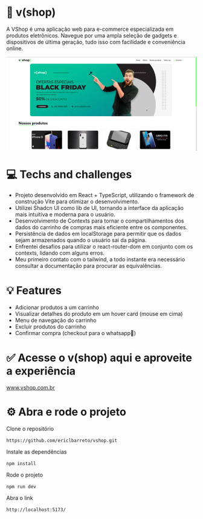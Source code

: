 # 💚 v(shop)

A VShop é uma aplicação web para e-commerce especializada em produtos eletrônicos. Navegue por uma ampla seleção de gadgets e dispositivos de última geração, tudo isso com facilidade e conveniência online.

<p align= "center">
  <img src='./src/assets/readme.png'/>
</p>

# 💻 Techs and challenges 
- Projeto desenvolvido em React + TypeScript, utilizando o framework de construção Vite para otimizar o desenvolvimento.
- Utilizei Shadcn UI como lib de UI, tornando a interface da aplicação mais intuitiva e moderna para o usuário.
- Desenvolvimento de Contexts para tornar o compartilhamentos dos dados do carrinho de compras mais eficiente entre os componentes.
- Persistência de dados em localStorage para permitir que os dados sejam armazenados quando o usuário sai da página.
- Enfrentei desafios para utilizar o react-router-dom em conjunto com os contexts, lidando com alguns erros.
- Meu primeiro contato com o tailwind, a todo instante era necessário consultar a documentação para procurar as equivalências.

# 💡 Features
- Adicionar produtos a um carrinho
- Visualizar detalhes do produto em um hover card (mouse em cima)
- Menu de navegação do carrinho
- Excluir produtos do carrinho 
- Confirmar compra (checkout para o whatsapp👀)

# ✅ Acesse o v(shop) aqui e aproveite a experiência

www.vshop.com.br

# ⚙️ Abra e rode o projeto
Clone o repositório
```
https://github.com/ericlbarreto/vshop.git
```
Instale as dependências
```
npm install
```
Rode o projeto
```
npm run dev
```
Abra o link
```
http://localhost:5173/
```